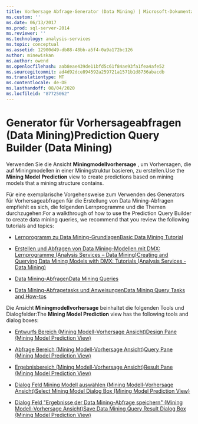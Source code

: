```yaml
---
title: Vorhersage Abfrage-Generator (Data Mining) | Microsoft-Dokumentation
ms.custom: ''
ms.date: 06/13/2017
ms.prod: sql-server-2014
ms.reviewer: ''
ms.technology: analysis-services
ms.topic: conceptual
ms.assetid: 12900d49-db88-48bb-a5f4-0a9a172bc126
author: minewiskan
ms.author: owend
ms.openlocfilehash: aab8eae439de11bfd5c61f84ae93fa1fea4afe52
ms.sourcegitcommit: ad4d92dce894592a259721a1571b1d8736abacdb
ms.translationtype: MT
ms.contentlocale: de-DE
ms.lasthandoff: 08/04/2020
ms.locfileid: "87725062"
---
```

# <a name="prediction-query-builder-data-mining"></a><span data-ttu-id="7e564-102">Generator für Vorhersageabfragen (Data Mining)</span><span class="sxs-lookup"><span data-stu-id="7e564-102">Prediction Query Builder (Data Mining)</span></span>
  <span data-ttu-id="7e564-103">Verwenden Sie die Ansicht **Miningmodellvorhersage** , um Vorhersagen, die auf Miningmodellen in einer Miningstruktur basieren, zu erstellen.</span><span class="sxs-lookup"><span data-stu-id="7e564-103">Use the **Mining Model Prediction** view to create predictions based on mining models that a mining structure contains.</span></span>  
  
 <span data-ttu-id="7e564-104">Für eine exemplarische Vorgehensweise zum Verwenden des Generators für Vorhersageabfragen für die Erstellung von Data Mining-Abfragen empfiehlt es sich, die folgenden Lernprogramme und die Themen durchzugehen:</span><span class="sxs-lookup"><span data-stu-id="7e564-104">For a walkthrough of how to use the Prediction Query Builder to create data mining queries, we recommend that you review the following tutorials and topics:</span></span>  
  
-   [<span data-ttu-id="7e564-105">Lernprogramm zu Data Mining-Grundlagen</span><span class="sxs-lookup"><span data-stu-id="7e564-105">Basic Data Mining Tutorial</span></span>](../../2014/tutorials/basic-data-mining-tutorial.md)  
  
-   [<span data-ttu-id="7e564-106">Erstellen und Abfragen von Data Mining-Modellen mit DMX: Lernprogramme &#40;Analysis Services – Data Mining&#41;</span><span class="sxs-lookup"><span data-stu-id="7e564-106">Creating and Querying Data Mining Models with DMX: Tutorials &#40;Analysis Services - Data Mining&#41;</span></span>](../../2014/tutorials/create-query-data-mining-models-dmx-tutorials.md)  
  
-   [<span data-ttu-id="7e564-107">Data Mining-Abfragen</span><span class="sxs-lookup"><span data-stu-id="7e564-107">Data Mining Queries</span></span>](data-mining/data-mining-queries.md)  
  
-   [<span data-ttu-id="7e564-108">Data Mining-Abfragetasks und Anweisungen</span><span class="sxs-lookup"><span data-stu-id="7e564-108">Data Mining Query Tasks and How-tos</span></span>](data-mining/data-mining-query-tasks-and-how-tos.md)  
  
 <span data-ttu-id="7e564-109">Die Ansicht **Miningmodellvorhersage** beinhaltet die folgenden Tools und Dialogfelder:</span><span class="sxs-lookup"><span data-stu-id="7e564-109">The **Mining Model Prediction** view has the following tools and dialog boxes:</span></span>  
  
-   [<span data-ttu-id="7e564-110">Entwurfs Bereich &#40;Mining Modell-Vorhersage Ansicht&#41;</span><span class="sxs-lookup"><span data-stu-id="7e564-110">Design Pane &#40;Mining Model Prediction View&#41;</span></span>](design-pane-mining-model-prediction-view.md)  
  
-   [<span data-ttu-id="7e564-111">Abfrage Bereich &#40;Mining Modell-Vorhersage Ansicht&#41;</span><span class="sxs-lookup"><span data-stu-id="7e564-111">Query Pane &#40;Mining Model Prediction View&#41;</span></span>](query-pane-mining-model-prediction-view.md)  
  
-   [<span data-ttu-id="7e564-112">Ergebnisbereich &#40;Mining Modell-Vorhersage Ansicht&#41;</span><span class="sxs-lookup"><span data-stu-id="7e564-112">Result Pane &#40;Mining Model Prediction View&#41;</span></span>](result-pane-mining-model-prediction-view.md)  
  
-   [<span data-ttu-id="7e564-113">Dialog Feld Mining Modell auswählen &#40;Mining Modell-Vorhersage Ansicht&#41;</span><span class="sxs-lookup"><span data-stu-id="7e564-113">Select Mining Model Dialog Box &#40;Mining Model Prediction View&#41;</span></span>](select-mining-model-dialog-box-mining-model-prediction-view.md)  
  
-   [<span data-ttu-id="7e564-114">Dialog Feld "Ergebnisse der Data Mining-Abfrage speichern" &#40;Mining Modell-Vorhersage Ansicht&#41;</span><span class="sxs-lookup"><span data-stu-id="7e564-114">Save Data Mining Query Result Dialog Box &#40;Mining Model Prediction View&#41;</span></span>](save-data-mining-query-result-dialog-box-mining-model-prediction-view.md)  
  
  
